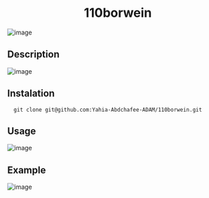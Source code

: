 <h1 align="center">110borwein</h1>

![image](https://user-images.githubusercontent.com/91891487/182254869-f631f0b3-86d1-47b5-86dd-ba15f2f6ab8e.png)

<h2> Description </h2>

![image](https://user-images.githubusercontent.com/91891487/182254928-e0263a56-67d4-4157-a87a-6dd46b865f81.png)


<h2> Instalation </h2>

      git clone git@github.com:Yahia-Abdchafee-ADAM/110borwein.git 
      
<h2> Usage </h2>

![image](https://user-images.githubusercontent.com/91891487/182254988-a83cb5e5-a856-4f10-b674-593beea3ca21.png)

<h2> Example </h2>

![image](https://user-images.githubusercontent.com/91891487/182255051-0ca90134-15f0-43c9-b2ec-928db387fd33.png)
